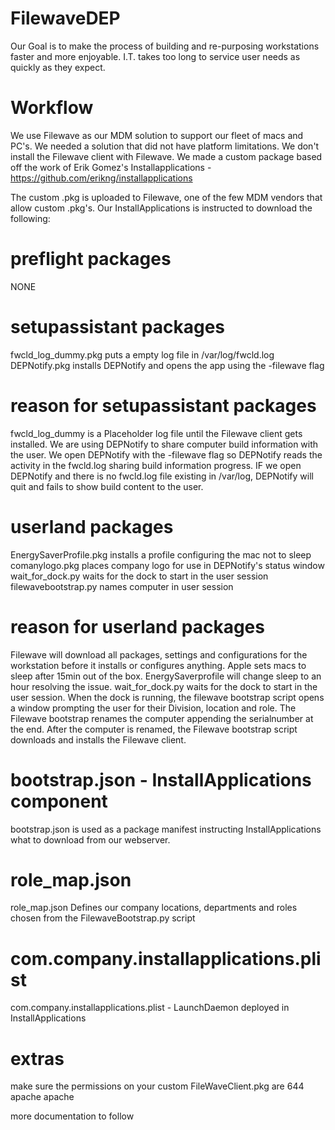 # FilewaveDEP

Our Goal is to make the process of building and re-purposing workstations faster and more enjoyable. I.T. takes too long to service user needs as quickly as they expect.

# Workflow

We use Filewave as our MDM solution to support our fleet of macs and PC's. We needed a solution that did not have platform limitations.  We don't install the Filewave client with Filewave.  We made a custom package based off the work of Erik Gomez's Installapplications - https://github.com/erikng/installapplications

The custom .pkg is uploaded to Filewave, one of the few MDM vendors that allow custom .pkg's.  Our InstallApplications is instructed to download the following:

# preflight packages

NONE

# setupassistant packages

fwcld_log_dummy.pkg puts a empty log file in /var/log/fwcld.log 
DEPNotify.pkg installs DEPNotify and opens the app using the -filewave flag

# reason for setupassistant packages

fwcld_log_dummy is a Placeholder log file until the Filewave client gets installed.  We are using DEPNotify to share computer build information with the user.  We open DEPNotify with the -filewave flag so DEPNotify reads the activity in the fwcld.log sharing build information progress.  IF we open DEPNotify and there is no fwcld.log file existing in /var/log, DEPNotify will quit and fails to show build content to the user.

# userland packages

EnergySaverProfile.pkg installs a profile configuring the mac not to sleep
comanylogo.pkg places company logo for use in DEPNotify's status window
wait_for_dock.py waits for the dock to start in the user session
filewavebootstrap.py names computer in user session

# reason for userland packages

Filewave will download all packages, settings and configurations for the workstation before it installs or configures anything.  Apple sets macs to sleep after 15min out of the box.  EnergySaverprofile will change sleep to an hour resolving the issue.  wait_for_dock.py waits for the dock to start in the user session.  When the dock is running, the filewave bootstrap script opens a window prompting the user for their Division, location and role.  The Filewave bootstrap renames the computer appending the serialnumber at the end.  After the computer is renamed, the Filewave bootstrap script downloads and installs the Filewave client.

# bootstrap.json - InstallApplications component 

bootstrap.json is used as a package manifest instructing InstallApplications what to download from our webserver.

# role_map.json

role_map.json Defines our company locations, departments and roles chosen from the FilewaveBootstrap.py script

# com.company.installapplications.plist

com.company.installapplications.plist - LaunchDaemon deployed in InstallApplications

# extras

make sure the permissions on your custom FileWaveClient.pkg are 644 apache apache


more documentation to follow 

